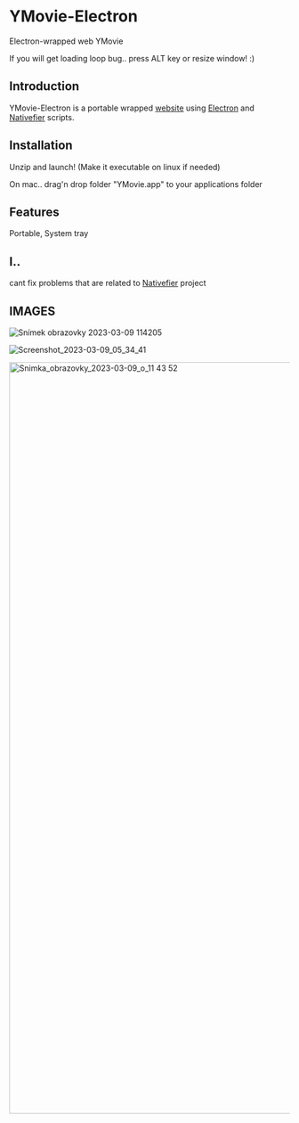 # YMovie-Electron
 Electron-wrapped web YMovie
 
 If you will get loading loop bug.. press ALT key or resize window! :)

## Introduction

YMovie-Electron is a portable wrapped [website](https://ymovie.streamcinema.cz/) using [Electron](https://www.electronjs.org/) and [Nativefier](https://github.com/nativefier/nativefier/) scripts.

## Installation

Unzip and launch! (Make it executable on linux if needed)

On mac.. drag'n drop folder "YMovie.app" to your applications folder

## Features

Portable, System tray

## I..
cant fix problems that are related to [Nativefier](https://github.com/nativefier/nativefier/) project

## IMAGES

![Snímek obrazovky 2023-03-09 114205](https://user-images.githubusercontent.com/82129251/224001580-786e6b78-fa15-4306-8650-81e1f543c663.png)

![Screenshot_2023-03-09_05_34_41](https://user-images.githubusercontent.com/82129251/224001609-b2f6f87d-0c19-4d4e-96e8-f6cb6165e4ca.png)

<img width="1349" alt="Snimka_obrazovky_2023-03-09_o_11 43 52" src="https://user-images.githubusercontent.com/82129251/224001626-1142cd91-fa0e-4527-a5ab-bd160b963761.png">
